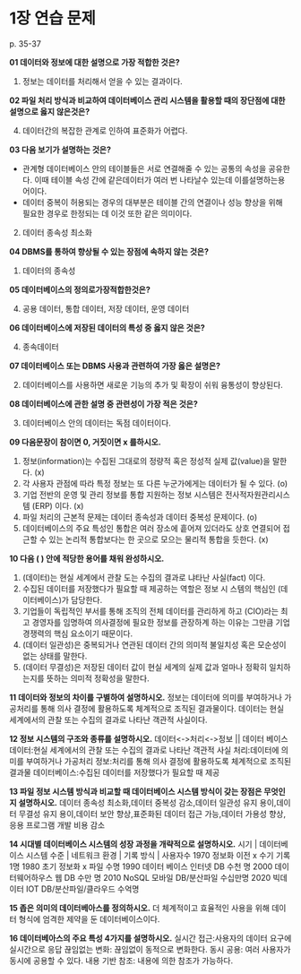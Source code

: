 # 1장 연습 문제

p. 35-37

**01 데이터와 정보에 대한 설명으로 가장 적합한 것은?**

1. 정보는 데이터를 처리해서 얻을 수 있는 결과이다. 


**02 파일 처리 방식과 비교하여 데이터베이스 관리 시스템을 활용할 때의 장단점에 대한 설명으로 옳지 않은것은?**


4. 데이터간의 복잡한 관계로 인하여 표준화가 어렵다.

**03 다음 보기가 설명하는 것은?**

- 관계형 데이터베이스 안의 테이블들은 서로 연결해줄 수 있는 공통의 속성을 공유한다. 이때 테이블 속성 간에 같은데이터가 여러 번 나타날수 있는데 이를설명하는용어이다.
- 데이터 중복이 허용되는 경우의 대부분은 테이블 간의 연결이나 성능 향상을 위해 필요한 경우로 한정되는 데 이것 또한 같은 의미이다.


2. 데이터 종속성 최소화


**04 DBMS를 통하여 향상될 수 있는 장점에 속하지 않는 것은?**
1. 데이터의 종속성


**05 데이터베이스의 정의로가장적합한것은?**


4. 공용 데이터, 통합 데이터, 저장 데이터, 운영 데이터

**06 데이터베이스에 저장된 데이터의 특성 중 옳지 않은 것은?**

4. 종속데이터

**07 데이터베이스 또는 DBMS 사용과 관련하여 가장 옳은 설명은?**

2. 데이터베이스를 사용하면 새로운 기능의 추가 및 확장이 쉬워 융통성이 향상된다.


**08 데이터베이스에 관한 설명 중 관련성이 가장 적은 것은?**


3. 데이터베이스 안의 데이터는 독점 데이터이다.

**09 다음문장이 참이면 0, 거짓이면 x 를하시오.**

1. 정보(information)는 수집된 그대로의 정량적 혹은 정성적 실제 값(value)을 말한다. (x)
2. 각 사용자 관점에 따라 특정 정보는 또 다른 누군가에게는 데이터가 될 수 있다. (o)
3. 기업 전반의 운영 및 관리 정보를 통합 지원하는 정보 시스템은 전사적자원관리시스템 (ERP) 이다. (x)
4. 파일 처리의 근본적 문제는 데이터 종속성과 데이터 중복성 문제이다. (o)
5. 데이터베이스의 주요 특성인 통합은 여러 장소에 흩어져 있더라도 상호 연결되어 접근할 수 있는 논리적 통합보다는 한 곳으로 모으는 물리적 통합을 듯한다. (x)

**10 다음 ( ) 안에 적당한 용어를 채워 완성하시오.**

1. (데이터)는 현실 세계에서 관찰 도는 수집의 결과로 냐타난 사실(fact) 이다.
2. 수집된 데이터를 저장했다가 필요할 때 제공하는 역할은 정보 시 스템의 핵심인 (데이터베이스)가 담당한다.
3. 기업들이 독립적인 부서를 통해 조직의 전체 데이터를 관리하게 하고 (CIO)라는 최고 경영자를 임명하여 의사결정에 필요한 정보를 관장하계 하는 이유는 그만큼 기업 경쟁력의 핵심 요소이기 때문이다.
4. (데이터 일관성)은 중복되거나 연관된 데이터 간의 의미적 불일치성 혹은 모순성이 없는 상태를 말한다.
5. (데이터 무결성)은 저장된 데이터 값이 현실 세계의 실제 값과 얼마나 정확히 일치하는지를 뜻하는 의미적 정확성을 말한다.

**11 데이터와 정보의 차이를 구별하여 설명하시오.**
정보는 데이터에 의미를 부여하거나 가공처리를 통해 의사 결정에 활용하도록 체계적으로 조직된 결과물이다.
데이터는 현실 세계에서의 관찰 또는 수집의 결과로 나타난 객관적 사실이다.


**12 정보 시스템의 구조와 종류를 설명하시오.**
데이터<->처리<->정보
         ||
    데이터 베이스
데이터:현실 세계에서의 관찰 또는 수집의 결과로 나타난 객관적 사실
처리:데이터에 의미를 부여하거나 가공처리
정보:처리를 통해 의사 결정에 활용하도록 체계적으로 조직된 결과물
데이터베이스:수집된 데이터를 저장했다가 필요할 때 제공


**13 파일 정보 시스템 방식과 비교할 때 데이터베이스 시스템 방식이 갖는 장점은 무엇인지 설명하시오.**
데이터 종속성 최소화,데이터 중복성 감소,데이터 일관성 유지 용이,데이터 무결성 유지 용이,데이터 보안 향상,표준화된 데이터 접근 가능,데이터 가용성 향상,응용 프로그램 개발 비용 감소


**14 시대별 데이터베이스 시스템의 성장 과정을 개략적으로 설명하시오.**
시기 | 데이터베이스 시스템 수준 | 네트워크 환경 | 기록 방식         | 사용자수
1970     정보화 이전               x           수기 기록             1명
1980      초기 정보화              x              파일              수명
1990      데이터 베이스           인터넷           DB               수천 명
2000     데이터웨어하우스          웹             DB                수만 명
2010     NoSQL                    모바일       DB/분산파일          수십만명
2020     빅데이터                 IOT         DB/분산파일/클라우드    수억명


**15 좁은 의미의 데이터베아스를 정의하시오.**
더 체계적이고 효율적인 사용을 위해 데이터 형식에 엄격한 제약을 둔 데이터베이스이다.


**16 데이터베아스의 주요 특성 4가지를 설명하시오.**
실시간 접근:사용자의 데이터 요구에 실시간으로 응답
끊임없는 변화: 끊임없이 동적으로 변화한다.
동시 공용: 여러 사용자가 동시에 공용할 수 있다.
내용 기반 참조: 내용에 의한 참조가 가능하다.
